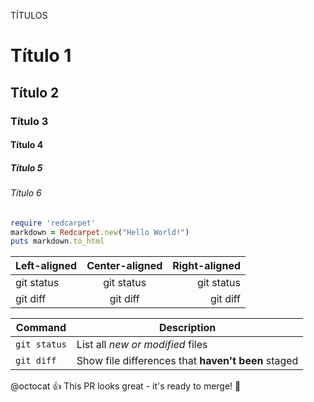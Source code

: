 TÍTULOS

# Título 1
## Título 2
### Título 3
#### Título 4
##### Título 5
###### Título 6


```ruby
require 'redcarpet'
markdown = Redcarpet.new("Hello World!")
puts markdown.to_html
```

| Left-aligned | Center-aligned | Right-aligned |
| :---         |     :---:      |          ---: |
| git status   | git status     | git status    |
| git diff     | git diff       | git diff      |



| Command | Description |
| --- | --- |
| `git status` | List all *new or modified* files |
| `git diff` | Show file differences that **haven't been** staged |



@octocat :+1: This PR looks great - it's ready to merge!  :handshake:






